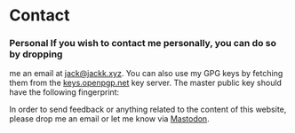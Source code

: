 # Contact

### Personal If you wish to contact me personally, you can do so by dropping
me an email at [jack@jackk.xyz](mailto:jack@jackk.xyz). You can also use
my GPG keys by fetching them from the
[keys.openpgp.net](https://keys.openpgp.org/) key server. The master public
key should have the following fingerprint:

<!--``` BD41 3743 6777 47A1 DF6C  B281 1E7C EC0A 7997 2B64 ```-->

In order to send feedback or anything related to the content of this website,
please drop me an email or let me know via
[Mastodon](https://mastodon.technology/@jackcoble).
